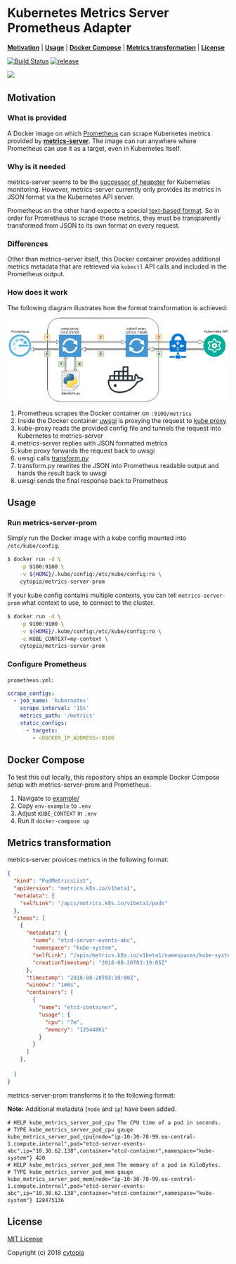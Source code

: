 # Kubernetes Metrics Server Prometheus Adapter

**[Motivation](#motivation)** |
**[Usage](#usage)** |
**[Docker Compose](#docker-compose)** |
**[Metrics transformation](#metrics-transformation)** |
**[License](#license)**

[![Build Status](https://travis-ci.org/cytopia/metrics-server-prom.svg?branch=master)](https://travis-ci.org/cytopia/metrics-server-prom)
[![release](https://img.shields.io/github/tag/cytopia/metrics-server-prom.svg)](https://github.com/cytopia/metrics-server-prom/releases)

<a target="_blank" title="DockerHub" href="https://hub.docker.com/r/cytopia/metrics-server-prom/"><img src="https://dockeri.co/image/cytopia/metrics-server-prom" /></a>

## Motivation

### What is provided

A Docker image on which [Prometheus](https://github.com/prometheus/prometheus) can scrape Kubernetes metrics provided by **[metrics-server](https://github.com/kubernetes-incubator/metrics-server)**. The image can run anywhere where Prometheus can use it as a target, even in Kubernetes itself.

### Why is it needed

metrics-server seems to be the [successor of heapster](https://github.com/kubernetes/heapster) for Kubernetes monitoring. However, metrics-server currently only provides its metrics in JSON format via the Kubernetes API server.

Prometheus on the other hand expects a special [text-based format](https://prometheus.io/docs/instrumenting/exposition_formats/#comments-help-text-and-type-information).
So in order for Prometheus to scrape those metrics, they must be transparently transformed from JSON to its own format on every request.

### Differences

Other than metrics-server itself, this Docker container provides additional metrics metadata that are
retrieved via `kubectl` API calls and included in the Prometheus output.

### How does it work

The following diagram illustrates how the format transformation is achieved:

[![workflow](doc/metrics-server-prom-adapter.png)](doc/metrics-server-prom-adapter.png)

1. Prometheus scrapes the Docker container on `:9100/metrics`
2. Inside the Docker container [uwsgi](https://github.com/unbit/uwsgi) is proxying the request to [kube proxy](https://kubernetes.io/docs/reference/command-line-tools-reference/kube-proxy/)
3. kube-proxy reads the provided config file and tunnels the request into Kubernetes to metrics-server
4. metrics-server replies with JSON formatted metrics
5. kube proxy forwards the request back to uwsgi
6. uwsgi calls [transform.py](data/src/transform.py)
7. transform.py rewrites the JSON into Prometheus readable output and hands the result back to uwsgi
8. uwsgi sends the final response back to Prometheus


## Usage

### Run metrics-server-prom

Simply run the Docker image with a kube config mounted into `/etc/kube/config`.

```bash
$ docker run -d \
    -p 9100:9100 \
    -v ${HOME}/.kube/config:/etc/kube/config:ro \
    cytopia/metrics-server-prom
```
If your kube config contains multiple contexts, you can tell `metrics-server-prom` what context
to use, to connect to the cluster.

```bash
$ docker run -d \
    -p 9100:9100 \
    -v ${HOME}/.kube/config:/etc/kube/config:ro \
    -e KUBE_CONTEXT=my-context \
    cytopia/metrics-server-prom
```

### Configure Prometheus

`prometheus.yml`:
```yml
scrape_configs:
  - job_name: 'kubernetes'
    scrape_interval: '15s'
    metrics_path: '/metrics'
    static_configs:
      - targets:
        - <DOCKER_IP_ADDRESS>:9100
```

## Docker Compose

To test this out locally, this repository ships an example Docker Compose setup with
metrics-server-prom and Prometheus.

1. Navigate to [example/](example/)
2. Copy `env-example` to `.env`
3. Adjust `KUBE_CONTEXT` in `.env`
4. Run it `docker-compose up`


## Metrics transformation

metrics-server provices metrics in the following format:
```json
{
  "kind": "PodMetricsList",
  "apiVersion": "metrics.k8s.io/v1beta1",
  "metadata": {
    "selfLink": "/apis/metrics.k8s.io/v1beta1/pods"
  },
  "items": [
    {
      "metadata": {
        "name": "etcd-server-events-abc",
        "namespace": "kube-system",
        "selfLink": "/apis/metrics.k8s.io/v1beta1/namespaces/kube-system/pods/etcd-server-events-ip-10-30-78-99.eu-central-1.compute.internal",
        "creationTimestamp": "2018-08-20T03:19:05Z"
      },
      "timestamp": "2018-08-20T03:19:00Z",
      "window": "1m0s",
      "containers": [
        {
          "name": "etcd-container",
          "usage": {
            "cpu": "7m",
            "memory": "125448Ki"
          }
        }
      ]
    },

  ]
}
```

metrics-server-prom transforms it to the following format:

**Note:** Additional metadata (`node` and `ip`) have been added.
```
# HELP kube_metrics_server_pod_cpu The CPU time of a pod in seconds.
# TYPE kube_metrics_server_pod_cpu gauge
kube_metrics_server_pod_cpu{node="ip-10-30-78-99.eu-central-1.compute.internal",pod="etcd-server-events-abc",ip="10.30.62.138",container="etcd-container",namespace="kube-system"} 420
# HELP kube_metrics_server_pod_mem The memory of a pod in KiloBytes.
# TYPE kube_metrics_server_pod_mem gauge
kube_metrics_server_pod_mem{node="ip-10-30-78-99.eu-central-1.compute.internal",pod="etcd-server-events-abc",ip="10.30.62.138",container="etcd-container",namespace="kube-system"} 128475136
```

## License

[MIT License](LICENSE)

Copyright (c) 2018 [cytopia](https://github.com/cytopia)
